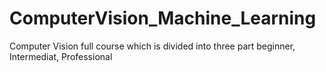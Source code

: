 # ComputerVision_Machine_Learning
Computer Vision full course which is divided into three part beginner, Intermediat, Professional

